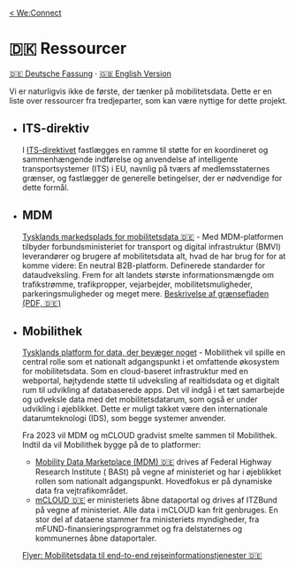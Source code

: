 [< We:Connect](README-da.md)

# 🇩🇰 Ressourcer

[🇩🇪 Deutsche Fassung](resources-de.md) · [🇬🇧 English Version](resources.md)

Vi er naturligvis ikke de første, der tænker på mobilitetsdata. Dette er en liste over ressourcer fra tredjeparter, som
kan være nyttige for dette projekt.

* ## ITS-direktiv

  I [ITS-direktivet](docs/CELEX%2002010L0040-20180109%20DA%20TXT.pdf) fastlægges en ramme til støtte for en koordineret og
  sammenhængende indførelse og anvendelse af intelligente transportsystemer (ITS) i EU, navnlig på tværs af
  medlemsstaternes grænser, og fastlægger de generelle betingelser, der er nødvendige for dette formål.

* ## MDM
  [Tysklands markedsplads for mobilitetsdata 🇩🇪](https://www.mdm-portal.de) - Med MDM-platformen tilbyder
  forbundsministeriet for transport og digital infrastruktur (BMVI) leverandører og brugere af mobilitetsdata alt, hvad
  de har brug for for at komme videre: En neutral B2B-platform. Definerede standarder for dataudveksling. Frem for alt
  landets største informationsmængde om trafikstrømme, trafikpropper, vejarbejder, mobilitetsmuligheder,
  parkeringsmuligheder og meget mere.
  [Beskrivelse af grænsefladen (PDF, 🇩🇪)](docs/mdm-technische-schnittstellenbeschreibung-v2.8.0.pdf)

* ## Mobilithek

  [Tysklands platform for data, der bevæger noget](https://www.bmvi.de/SharedDocs/DE/Artikel/DG/mobilithek.html) -
  Mobilithek vil spille en central rolle som et nationalt adgangspunkt i et omfattende økosystem for mobilitetsdata. Som
  en cloud-baseret infrastruktur med en webportal, højtydende støtte til udveksling af realtidsdata og et digitalt rum
  til udvikling af databaserede apps. Det vil indgå i et tæt samarbejde og udveksle data med det mobilitetsdatarum, som
  også er under udvikling i øjeblikket. Dette er muligt takket være den internationale datarumteknologi (IDS), som begge
  systemer anvender.

  Fra 2023 vil MDM og mCLOUD gradvist smelte sammen til Mobilithek. Indtil da vil Mobilithek bygge på de to platformer:

    * [Mobility Data Marketplace (MDM) 🇩🇪](https://www.mdm-portal.de/) drives af Federal Highway Research Institute (
      BASt) på vegne af ministeriet og har i øjeblikket rollen som nationalt adgangspunkt. Hovedfokus er på dynamiske
      data fra vejtrafikområdet.
    * [mCLOUD 🇩🇪](https://www.mcloud.de/) er ministeriets åbne dataportal og drives af ITZBund på vegne af
      ministeriet. Alle data i mCLOUD kan frit genbruges. En stor del af dataene stammer fra ministeriets myndigheder,
      fra mFUND-finansieringsprogrammet og fra delstaternes og kommunernes åbne dataportaler.

  [Flyer: Mobilitetsdata til end-to-end rejseinformationstjenester 🇩🇪](docs/multimodale-reisefunktionen-flyer.pdf)
